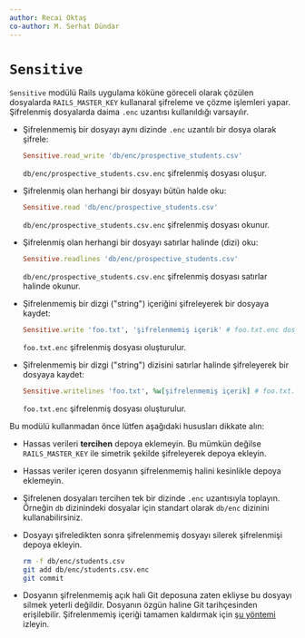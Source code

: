 ```yaml
---
author: Recai Oktaş
co-author: M. Serhat Dündar
---
```


`Sensitive`
===========

`Sensitive` modülü Rails uygulama köküne göreceli olarak çözülen dosyalarda
`RAILS_MASTER_KEY` kullanaral şifreleme ve çözme işlemleri yapar.  Şifrelenmiş
dosyalarda daima `.enc` uzantısı kullanıldığı varsayılır.

- Şifrelenmemiş bir dosyayı aynı dizinde `.enc` uzantılı bir dosya olarak şifrele:

  ```ruby
  Sensitive.read_write 'db/enc/prospective_students.csv'
  ```

  `db/enc/prospective_students.csv.enc` şifrelenmiş dosyası oluşur.

- Şifrelenmiş olan herhangi bir dosyayı bütün halde oku:

  ```ruby
  Sensitive.read 'db/enc/prospective_students.csv'
  ```

  `db/enc/prospective_students.csv.enc` şifrelenmiş dosyası okunur.

- Şifrelenmiş olan herhangi bir dosyayı satırlar halinde (dizi) oku:

  ```ruby
  Sensitive.readlines 'db/enc/prospective_students.csv'
  ```

  `db/enc/prospective_students.csv.enc` şifrelenmiş dosyası satırlar halinde
  okunur.

- Şifrelenmemiş bir dizgi ("string") içeriğini şifreleyerek bir dosyaya kaydet:

  ```ruby
  Sensitive.write 'foo.txt', 'şifrelenmemiş içerik' # foo.txt.enc dosyasını oluşturur
  ```

  `foo.txt.enc` şifrelenmiş dosyası oluşturulur.

- Şifrelenmemiş bir dizgi ("string") dizisini satırlar halinde şifreleyerek bir dosyaya kaydet:

  ```ruby
  Sensitive.writelines 'foo.txt', %w[şifrelenmemiş içerik] # foo.txt.enc dosyasını oluşturur
  ```

  `foo.txt.enc` şifrelenmiş dosyası oluşturulur.


Bu modülü kullanmadan önce lütfen aşağıdaki hususları dikkate alın:


- Hassas verileri **tercihen** depoya eklemeyin. Bu mümkün değilse
  `RAILS_MASTER_KEY` ile simetrik şekilde şifreleyerek depoya ekleyin.

- Hassas veriler içeren dosyanın şifrelenmemiş halini kesinlikle depoya
  eklemeyin.

- Şifrelenen dosyaları tercihen tek bir dizinde `.enc` uzantısıyla toplayın.
  Örneğin `db` dizinindeki dosyalar için standart olarak  `db/enc` dizinini
  kullanabilirsiniz.


- Dosyayı şifreledikten sonra şifrelenmemiş dosyayı silerek şifrelenmişi depoya ekleyin.

  ```sh
  rm -f db/enc/students.csv
  git add db/enc/students.csv.enc
  git commit
  ```

- Dosyanın şifrelenmemiş açık hali Git deposuna zaten ekliyse bu dosyayı silmek
  yeterli değildir.  Dosyanın özgün haline Git tarihçesinden erişilebilir.
  Şifrelenmemiş içeriği tamamen kaldırmak için [şu
  yöntemi](https://help.github.com/articles/removing-sensitive-data-from-a-repository/)
  izleyin.
